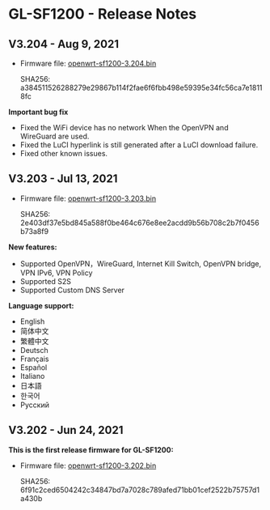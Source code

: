 # GL-SF1200 - Release Notes

## V3.204 - Aug 9, 2021

- Firmware file: [openwrt-sf1200-3.204.bin](https://fw.gl-inet.com/firmware/sf1200/release/openwrt-sf1200-3.204.bin)

    SHA256: a384511526288279e29867b114f2fae6f6fbb498e59395e34fc56ca7e18118fc

**Important bug fix**

* Fixed the WiFi device has no network When the OpenVPN and WireGuard are used.
* Fixed the LuCI hyperlink is still generated after a LuCI download failure.
* Fixed other known issues.

## V3.203 - Jul 13, 2021

- Firmware file: [openwrt-sf1200-3.203.bin](https://fw.gl-inet.com/firmware/sf1200/release/openwrt-sf1200-3.203.bin)

    SHA256: 2e403df37e5bd845a588f0be464c676e8ee2acdd9b56b708c2b7f0456b73a8f9

**New features:**

- Supported OpenVPN，WireGuard, Internet Kill Switch, OpenVPN bridge, VPN IPv6, VPN Policy
- Supported S2S
- Supported Custom DNS Server

**Language support:**

- English
- 简体中文
- 繁體中文
- Deutsch
- Français
- Español
- Italiano
- 日本語
- 한국어
- Русский

## V3.202 - Jun 24, 2021

**This is the first release firmware for GL-SF1200:**

- Firmware file: [openwrt-sf1200-3.202.bin](https://fw.gl-inet.com/firmware/sf1200/release/openwrt-sf1200-3.202.bin)

    SHA256: 6f91c2ced6504242c34847bd7a7028c789afed71bb01cef2522b75757d1a430b